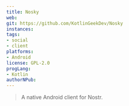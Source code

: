 ```yaml
---
title: Nosky
web: 
git: https://github.com/KotlinGeekDev/Nosky
instances:
tags:
- social
- client
platforms:
- Android
license: GPL-2.0
progLang:
- Kotlin
authorNPub: 
---
```


> A native Android client for Nostr.

